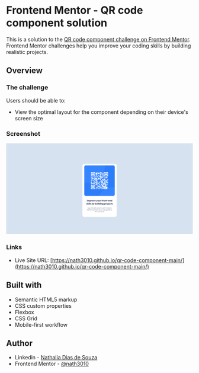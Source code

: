 # Frontend Mentor - QR code component solution

This is a solution to the [QR code component challenge on Frontend Mentor](https://www.frontendmentor.io/challenges/qr-code-component-iux_sIO_H). Frontend Mentor challenges help you improve your coding skills by building realistic projects.

## Overview

### The challenge

Users should be able to:

- View the optimal layout for the component depending on their device's screen size

### Screenshot

![Screenshot](./assets/images/Screenshot.png)

### Links

- Live Site URL: [https://nath3010.github.io/qr-code-component-main/](https://nath3010.github.io/qr-code-component-main/)

## Built with

- Semantic HTML5 markup
- CSS custom properties
- Flexbox
- CSS Grid
- Mobile-first workflow

## Author

- Linkedin - [Nathalia Dias de Souza](https://www.linkedin.com/in/nathalia-dias-de-souza-08964b130/)
- Frontend Mentor - [@nath3010](https://www.frontendmentor.io/profile/nath3010)

